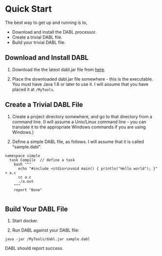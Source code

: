 # Quick Start

The best way to get up and running is to,

* Download and install the DABL processor.
* Create a trivial DABL file.
* Build your trivial DABL file.

## Download and Install DABL

1. Download the the latest dabl.jar file from
[here](https://github.com/ScaledMarkets/dabl/releases).

2. Place the downloaded dabl.jar file somewhere - this is the executable.
You must have Java 1.8 or later to use it. I will assume that you have
placed it at `/MyTools`.

## Create a Trivial DABL File

1. Create a project directory somewhere, and go to that directory from a
command line. (I will assume a Unix/Linux command line - you can translate it
to the appropriate Windows commands if you are using Windows.)

2. Define a simple DABL file, as follows. I will assume that it is called
"sample.dabl".

```
namespace simple
  task Compile  // define a task
    bash """
      echo "#include <stdio>\nvoid main() { println("Hello world"); }" > a.c
      cc a.c
      ./a.out
    """
    report "Done"
    
```

## Build Your DABL File

1. Start docker.

2. Run DABL against your DABL file:
```
java -jar /MyTools/dabl.jar sample.dabl
```

DABL should report success.
